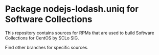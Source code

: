 # Package nodejs-lodash.uniq for Software Collections

This repository contains sources for RPMs that are used
to build Software Collections for CentOS by SCLo SIG.

Find other branches for specific sources.
